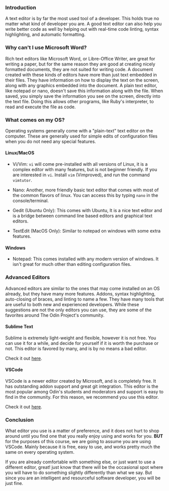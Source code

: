 ### Introduction
A text editor is by far the most used tool of a developer. This holds true no matter what kind of developer you are. A good text editor can also help you write better code as well by helping out with real-time code linting, syntax highlighting, and automatic formatting.

### Why can't I use Microsoft Word?

Rich text editors like Microsoft Word, or Libre-Office Writer, are great for writing a paper, but for the same reason they are good at creating nicely formatted documents, they are not suited for writing code. A document created with these kinds of editors have more than just text embedded in their files. They have information on how to display the text on the screen, along with any graphics embedded into the document. A plain text editor, like notepad or nano, doesn't save this information along with the file. When saved, you simply save the information you see on the screen, directly into the text file. Doing this allows other programs, like Ruby's interpreter, to read and execute the file as code.

### What comes on my OS?

Operating systems generally come with a "plain-text" text editor on the computer. These are generally used for simple edits of configuration files when you do not need any special features.

#### Linux/MacOS

* Vi/Vim: `vi` will come pre-installed with all versions of Linux, it is a complex editor with many features, but is not beginner friendly. If you are interested in `vi`. Install `vim` (Vimproved), and run the command `vimtutor`.

* Nano: Another, more friendly basic text editor that comes with most of the common flavors of linux. You can access this by typing `nano` in the console/terminal.

* Gedit (Ubuntu Only): This comes with Ubuntu, It is a nice text editor and is a bridge between command line based editors and graphical text editors.

* TextEdit (MacOS Only): Similar to notepad on windows with some extra features.

#### Windows

* Notepad: This comes installed with any modern version of windows. It isn't great for much other than editing configuration files.

### Advanced Editors

Advanced editors are similar to the ones that may come installed on an OS already, but they have many more features. Addons, syntax highlighting, auto-closing of braces, and linting to name a few. They have many tools that are useful to both new and experienced developers. While these suggestions are not the only editors you can use, they are some of the favorites around The Odin Project's community.

#### Sublime Text

Sublime is extremely light-weight and flexible, however it is not free. You can use it for a while, and decide for yourself if it is worth the purchase or not. This editor is favored by many, and is by no means a bad editor.

Check it out [here](https://www.sublimetext.com/).

#### VSCode

VSCode is a newer editor created by Microsoft, and is completely free. It has outstanding addon support and great git integration. This editor is the most popular among Odin's students and moderators and support is easy to find in the community. For this reason, we recommend you use this editor.

Check it out [here](https://code.visualstudio.com/).

### Conclusion

What editor you use is a matter of preference, and it does not hurt to shop around until you find one that you really enjoy using and works for you. **BUT** for the purposes of this course, we are going to assume you are using VSCode. Mainly because it is free, easy to use, and works pretty much the same on every operating system.

If you are already comfortable with something else, or just want to use a different editor, great! just know that there will be the occasional spot where you will have to do something slightly differently than what we say. But since you are an intelligent and resourceful software developer, you will be just fine.
